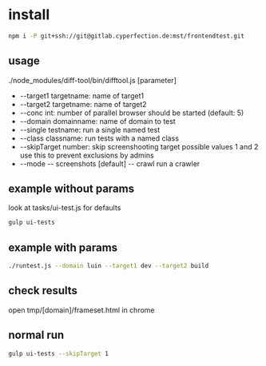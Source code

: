 # install
```bash
npm i -P git+ssh://git@gitlab.cyperfection.de:mst/frontendtest.git
```


## usage
./node_modules/diff-tool/bin/difftool.js [parameter]

- --target1 targetname: name of target1 
- --target2 targetname: name of target2 
- --conc int: number of parallel browser should be started (default: 5)
- --domain domainname: name of domain to test
- --single testname: run a single named test
- --class classname: run tests with a named class
- --skipTarget number: skip screenshooting target possible values 1 and 2 use this to prevent exclusions by admins
- --mode
  -- screenshots [default]
  -- crawl run a crawler

## example without params 
look at tasks/ui-test.js for defaults
```bash 
gulp ui-tests 
```

## example with params
```bash 
./runtest.js --domain luin --target1 dev --target2 build
```

## check results
open tmp/[domain]/frameset.html in chrome

## normal run
```bash
gulp ui-tests --skipTarget 1
```
